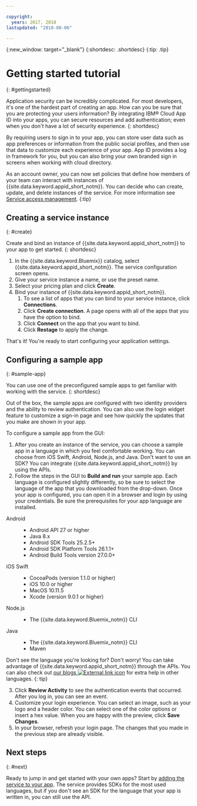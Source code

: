 ```yaml
---

copyright:
  years: 2017, 2018
lastupdated: "2018-08-06"

---
```


{:new_window: target="_blank"}
{:shortdesc: .shortdesc}
{:tip: .tip}

# Getting started tutorial
{: #gettingstarted}

Application security can be incredibly complicated. For most developers, it's one of the hardest part of creating an app. How can you be sure that you are protecting your users information? By integrating IBM® Cloud App ID into your apps, you can secure resources and add authentication; even when you don't have a lot of security experience.
{: shortdesc}

By requiring users to sign in to your app, you can store user data such as app preferences or information from the public social profiles, and then use that data to customize each experience of your app. App ID provides a log in framework for you, but you can also bring your own branded sign in screens when working with cloud directory.

As an account owner, you can now set policies that define how members of your team can interact with instances of {{site.data.keyword.appid_short_notm}}. You can decide who can create, update, and delete instances of the service. For more information see [Service access management](/docs/services/appid/iam.html).
{:tip}

## Creating a service instance
{: #create}

Create and bind an instance of {{site.data.keyword.appid_short_notm}} to your app to get started.
{: shortdesc}

1. In the {{site.data.keyword.Bluemix}} catalog, select {{site.data.keyword.appid_short_notm}}. The service configuration screen opens.
2. Give your service instance a name, or use the preset name.
3. Select your pricing plan and click **Create**.
4. Bind your instance of {{site.data.keyword.appid_short_notm}}.
    1. To see a list of apps that you can bind to your service instance, click **Connections**.
    2. Click **Create connection**. A page opens with all of the apps that you have the option to bind.
    3. Click **Connect** on the app that you want to bind.
    4. Click **Restage** to apply the change.

That's it! You're ready to start configuring your application settings.


## Configuring a sample app
{: #sample-app}

You can use one of the preconfigured sample apps to get familiar with working with the service.
{: shortdesc}

Out of the box, the sample apps are configured with two identity providers and the ability to review authentication. You can also use the login widget feature to customize a sign-in page and see how quickly the updates that you make are shown in your app.

To configure a sample app from the GUI:

1. After you create an instance of the service, you can choose a sample app in a language in which you feel comfortable working. You can choose from iOS Swift, Android, Node.js, and Java. Don't want to use an SDK? You can integrate {{site.data.keyword.appid_short_notm}} by using the APIs.
2. Follow the steps in the GUI to **Build and run** your sample app. Each language is configured slightly differently, so be sure to select the language of the app that you downloaded from the drop-down. Once your app is configured, you can open it in a browser and login by using your credentials. Be sure the prerequisites for your app language are installed.
  <dl>
    <dt> Android </dt>
      <dd><ul><li> Android API 27 or higher </li><li> Java 8.x </li><li> Android SDK Tools 25.2.5+ </li><li> Android SDK Platform Tools 26.1.1+ </li><li> Android Build Tools version 27.0.0+</li></ul></dd>
    <dt> iOS Swift </dt>
      <dd><ul><li> CocoaPods (version 1.1.0 or higher) </li><li> iOS 10.0 or higher</li><li> MacOS 10.11.5 </li><li> Xcode (version 9.0.1 or higher) </li></ul></dd>
    <dt> Node.js </dt>
      <dd><ul><li> The {{site.data.keyword.Bluemix_notm}} CLI</li></ul></dd>
    <dt> Java </dt>
      <dd><ul><li> The {{site.data.keyword.Bluemix_notm}} CLI </li><li> Maven </li></ul></dd>
  </dl>

  Don't see the language you're looking for? Don't worry! You can take advantage of {{site.data.keyword.appid_short_notm}} through the APIs. You can also check out <a href="https://www.ibm.com/blogs/bluemix/tag/app-id/" target="_blank">our blogs <img src="../../icons/launch-glyph.svg" alt="External link icon"></a> for extra help in other languages.
  {: tip}

3. Click **Review Activity** to see the authentication events that occurred. After you log in, you can see an event.
4. Customize your login experience. You can select an image, such as your logo and a header color. You can select one of the color options or insert a hex value. When you are happy with the preview, click **Save Changes**.
5. In your browser, refresh your login page. The changes that you made in the previous step are already visible.

## Next steps
{: #next}

Ready to jump in and get started with your own apps? Start by [adding the service to your app](/docs/services/appid/install.md). The service provides SDKs for the most used languages, but if you don't see an SDK for the language that your app is written in, you can still use the API.

</br>
</br>

